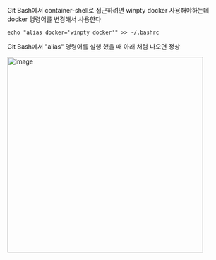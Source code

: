 Git Bash에서 container-shell로 접근하려면 winpty docker 사용해야하는데
docker 명령어를 변경해서 사용한다

~~~
echo "alias docker='winpty docker'" >> ~/.bashrc
~~~

Git Bash에서 "alias" 명령어를 실행 했을 때 아래 처럼 나오면 정상

<img width="443" alt="image" src="https://github.com/user-attachments/assets/7ff75754-9600-46d1-9cda-f5392cb9c24d">
